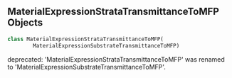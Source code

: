 ## MaterialExpressionStrataTransmittanceToMFP Objects

```python
class MaterialExpressionStrataTransmittanceToMFP(
        MaterialExpressionSubstrateTransmittanceToMFP)
```

deprecated: 'MaterialExpressionStrataTransmittanceToMFP' was renamed to 'MaterialExpressionSubstrateTransmittanceToMFP'.

<a id="unreal.MaterialExpressionSubstrateMetalnessToDiffuseAlbedoF0"></a>